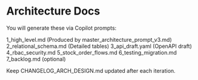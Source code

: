 # Architecture Docs

You will generate these via Copilot prompts:

1_high_level.md         (Produced by master_architecture_prompt_v3.md)
2_relational_schema.md  (Detailed tables)
3_api_draft.yaml        (OpenAPI draft)
4_rbac_security.md
5_stock_order_flows.md
6_testing_migration.md
7_backlog.md (optional)

Keep CHANGELOG_ARCH_DESIGN.md updated after each iteration.
